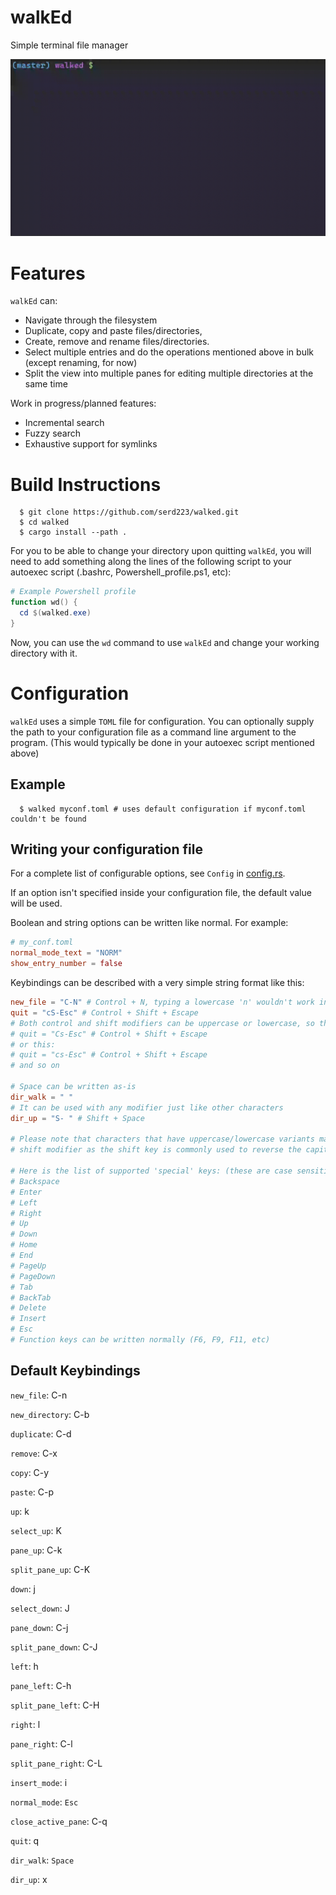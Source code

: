 # walkEd
Simple terminal file manager

![walked_demonstration.gif](github/walked_demonstration.gif)

# Features
`walkEd` can:
 - Navigate through the filesystem
 - Duplicate, copy and paste files/directories,
 - Create, remove and rename files/directories.
 - Select multiple entries and do the operations mentioned above in bulk (except renaming, for now)
 - Split the view into multiple panes for editing multiple directories at the same time

Work in progress/planned features:
 - Incremental search
 - Fuzzy search
 - Exhaustive support for symlinks

# Build Instructions
```console
  $ git clone https://github.com/serd223/walked.git
  $ cd walked
  $ cargo install --path .
```

For you to be able to change your directory upon quitting `walkEd`, you will need to add something along the lines of the following script to your autoexec script (.bashrc, Powershell_profile.ps1, etc):
```powershell
# Example Powershell profile
function wd() {
  cd $(walked.exe)
}
```

Now, you can use the `wd` command to use `walkEd` and change your working directory with it.


# Configuration
`walkEd` uses a simple `TOML` file for configuration. You can optionally supply the path to your configuration file as a command line argument to the program. (This would typically be done in your autoexec script mentioned above)
## Example
```console
  $ walked myconf.toml # uses default configuration if myconf.toml couldn't be found
```
## Writing your configuration file
For a complete list of configurable options, see `Config` in [config.rs](https://github.com/serd223/walked/blob/master/src/config.rs).

If an option isn't specified inside your configuration file, the default value will be used.

Boolean and string options can be written like normal. For example:
```toml
# my_conf.toml
normal_mode_text = "NORM"
show_entry_number = false
```
Keybindings can be described with a very simple string format like this:
```toml
new_file = "C-N" # Control + N, typing a lowercase 'n' wouldn't work in this case
quit = "cS-Esc" # Control + Shift + Escape
# Both control and shift modifiers can be uppercase or lowercase, so this would be valid too:
# quit = "Cs-Esc" # Control + Shift + Escape
# or this:
# quit = "cs-Esc" # Control + Shift + Escape
# and so on

# Space can be written as-is
dir_walk = " "
# It can be used with any modifier just like other characters
dir_up = "S- " # Shift + Space

# Please note that characters that have uppercase/lowercase variants may not work properly with the
# shift modifier as the shift key is commonly used to reverse the capitalization of the typed letter

# Here is the list of supported 'special' keys: (these are case sensitive, so you can't write "up" in your config)
# Backspace
# Enter
# Left
# Right
# Up
# Down
# Home
# End
# PageUp
# PageDown
# Tab
# BackTab
# Delete
# Insert
# Esc
# Function keys can be written normally (F6, F9, F11, etc)

```

## Default Keybindings
`new_file`: C-n

`new_directory`: C-b

`duplicate`: C-d

`remove`: C-x

`copy`: C-y

`paste`: C-p

`up`: k

`select_up`: K

`pane_up`: C-k

`split_pane_up`: C-K

`down`: j

`select_down`: J

`pane_down`: C-j

`split_pane_down`: C-J

`left`: h

`pane_left`: C-h

`split_pane_left`: C-H

`right`: l

`pane_right`: C-l

`split_pane_right`: C-L

`insert_mode`: i

`normal_mode`: `Esc`

`close_active_pane`: C-q

`quit`: q

`dir_walk`: `Space`

`dir_up`: x
